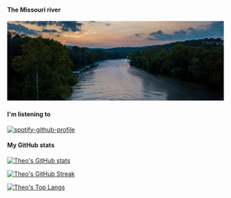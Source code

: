 #### The Missouri river

<img src="images/missouri-river.jpg" width="900">

#### I'm listening to
[![spotify-github-profile](https://spotify-github-profile.vercel.app/api/view?uid=theologicvs&cover_image=true&theme=natemoo-re&show_offline=false&background_color=026886&interchange=false&bar_color=58d7f1&bar_color_cover=false)](https://github.com/kittinan/spotify-github-profile)

#### My GitHub stats

[![Theo's GitHub stats](https://github-readme-stats.vercel.app/api?username=theodoremoreland&theme=react&hide=contribs,issues,prs)](https://github.com/anuraghazra/github-readme-stats)

[![Theo's GitHub Streak](https://streak-stats.demolab.com/?user=theodoremoreland&theme=ocean-gradient)](https://git.io/streak-stats)

[![Theo's Top Langs](https://github-readme-stats.vercel.app/api/top-langs/?username=theodoremoreland&size_weight=0.5&count_weight=0.5&hide=plpgsql,jupyter%20notebook&langs_count=8&theme=react)](https://github.com/anuraghazra/github-readme-stats)
